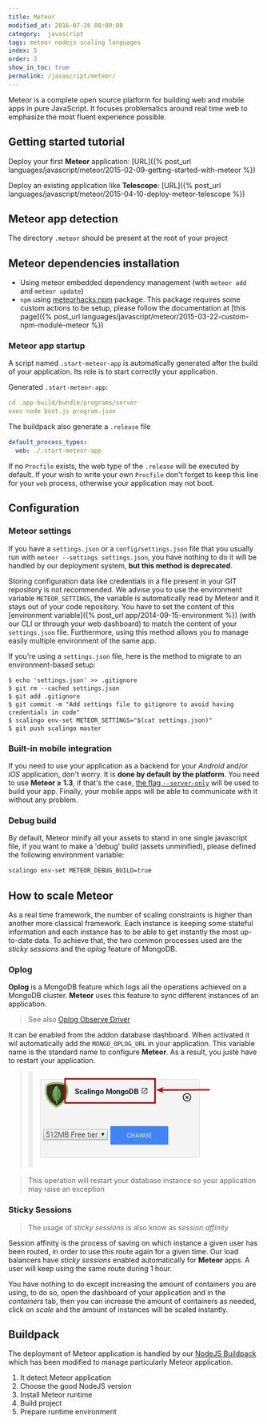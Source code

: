 ```yaml
---
title: Meteor
modified_at: 2016-07-26 00:00:00
category:  javascript
tags: meteor nodejs scaling languages
index: 5
order: 3
show_in_toc: true
permalink: /javascript/meteor/
---
```


Meteor is a complete open source platform for building web and mobile apps in pure JavaScript.
It focuses problematics around real time web to emphasize the most fluent experience possible.

## Getting started tutorial

Deploy your first __Meteor__ application: [URL]({% post_url languages/javascript/meteor/2015-02-09-getting-started-with-meteor %})

Deploy an existing application like __Telescope__: [URL]({% post_url languages/javascript/meteor/2015-04-10-deploy-meteor-telescope %})

## Meteor app detection

The directory `.meteor` should be present at the root of your project

## Meteor dependencies installation

* Using meteor embedded dependency management (with `meteor add` and `meteor
  update`)
* `npm` using [meteorhacks:npm](https://github.com/meteorhacks/npm) package.
  This package requires some custom actions to be setup, please follow the
  documentation at [this page]({% post_url languages/javascript/meteor/2015-03-22-custom-npm-module-meteor %})

### Meteor app startup

A script named `.start-meteor-app` is automatically generated after the build of your application. Its role is to start correctly your application.

Generated `.start-meteor-app`:

```yaml
cd .app-build/bundle/programs/server
exec node boot.js program.json
```

The buildpack also generate a `.release` file

```yaml
default_process_types:
  web: ./.start-meteor-app
```

If no `Procfile` exists, the web type of the `.release` will be executed by default.
If your wish to write your own `Procfile` don't forget to keep this line for
your `web` process, otherwise your application may not boot.

## Configuration

### Meteor settings

If you have a `settings.json` or a `config/settings.json` file that you usually run with
`meteor --settings settings.json`, you have nothing to do it will be handled by our
deployment system, **but this method is deprecated**.

Storing configuration data like credentials in a file present in your GIT repository
is not recommended. We advise you to use the environment variable `METEOR_SETTINGS`, the variable
is automatically read by Meteor and it stays out of your code repository. You have to set the content of this [environment variable]({% post_url app/2014-09-15-environment %}) (with our CLI or through your web dashboard) to match the content of your `settings.json` file. Furthermore, using this method allows you to manage easily multiple environment of the same app.

If you're using a `settings.json` file, here is the method to migrate to an environment-based
setup:

```bash
$ echo 'settings.json' >> .gitignore
$ git rm --cached settings.json
$ git add .gitignore
$ git commit -m "Add settings file to gitignore to avoid having credentials in code"
$ scalingo env-set METEOR_SETTINGS="$(cat settings.json)"
$ git push scalingo master
```

### Built-in mobile integration

If you need to use your application as a backend for your *Android* and/or *iOS*
application, don't worry. It is **done by default by the platform**. You need
to use **Meteor ≥ 1.3**, if that's the case, [the flag
`--server-only`](https://guide.meteor.com/mobile.html#building-for-production<Paste>)
will be used to build your app. Finally, your mobile apps will be able to communicate
with it without any problem.

### Debug build

By default, Meteor minify all your assets to stand in one single javascript
file, if you want to make a 'debug' build (assets unminified), please defined
the following environment variable:

```bash
scalingo env-set METEOR_DEBUG_BUILD=true
```

## How to scale __Meteor__

As a real time framework, the number of scaling constraints is higher than another more classical
framework. Each instance is keeping some stateful information and each instance has to be able to
get instantly the most up-to-date data. To achieve that, the two common processes used are the
_sticky sessions_ and the _oplog_ feature of MongoDB.

### Oplog

__Oplog__ is a MongoDB feature which logs all the operations achieved on a MongoDB cluster. __Meteor__
uses this feature to sync different instances of an application.

> See also [Oplog Observe Driver](https://github.com/meteor/meteor/wiki/Oplog-Observe-Driver)

It can be enabled from the addon database dashboard. When activated it wil automatically add the
`MONGO_OPLOG_URL` in your application. This variable name is the standard name to configure __Meteor__.
As a result, you juste have to restart your application.

> ![Link to Dashboard](/assets/images/database/link-to-dashboard.png)

<blockquote class="bg-info">
  This operation will restart your database instance so your application may raise an exception
</blockquote>

### Sticky Sessions

> The usage of _sticky sessions_ is also know as _session affinity_

Session affinity is the process of saving on which instance a given user has been routed, in order to use
this route again for a given time. Our load balancers have _sticky sessions_ enabled automatically
for __Meteor__ apps. A user will keep using the same route during 1 hour.

You have nothing to do except increasing the amount of containers you are using, to do
so, open the dashboard of your application and in the _containers_ tab, then you can increase the amount
of containers as needed, click on _scale_ and the amount of instances will be scaled instantly.

## Buildpack

The deployment of Meteor application is handled by our [NodeJS Buildpack](https://github.com/Scalingo/nodejs-buildpack)
which has been modified to manage particularly Meteor application.

1. It detect Meteor application
2. Choose the good NodeJS version
3. Install Meteor runtime
4. Build project
5. Prepare runtime environment
